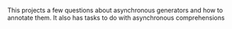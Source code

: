 This projects a few questions about asynchronous generators and how to annotate them. It also has tasks to do with asynchronous comprehensions
